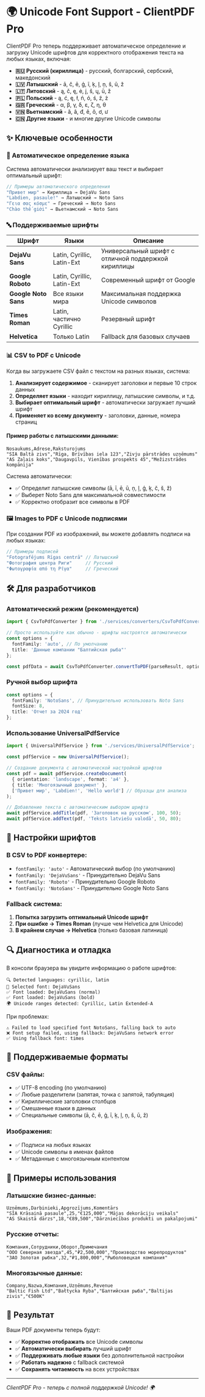 # 🌍 Unicode Font Support - ClientPDF Pro

ClientPDF Pro теперь поддерживает автоматическое определение и загрузку Unicode шрифтов для корректного отображения текста на любых языках, включая:

- **🇷🇺 Русский (кириллица)** - русский, болгарский, сербский, македонский
- **🇱🇻 Латышский** - ā, č, ē, ģ, ī, ķ, ļ, ņ, š, ū, ž 
- **🇱🇹 Литовский** - ą, č, ę, ė, į, š, ų, ū, ž
- **🇵🇱 Польский** - ą, ć, ę, ł, ń, ó, ś, ź, ż
- **🇬🇷 Греческий** - α, β, γ, δ, ε, ζ, η, θ
- **🇻🇳 Вьетнамский** - ă, â, đ, ê, ô, ơ, ư
- **🇨🇳 Другие языки** - и многие другие Unicode символы

## ✨ Ключевые особенности

### 🎯 Автоматическое определение языка
Система автоматически анализирует ваш текст и выбирает оптимальный шрифт:

```javascript
// Примеры автоматического определения
"Привет мир" → Кириллица → DejaVu Sans
"Labdien, pasaule!" → Латышский → Noto Sans  
"Γεια σας κόσμε" → Греческий → Noto Sans
"Chào thế giới" → Вьетнамский → Noto Sans
```

### 🔤 Поддерживаемые шрифты

| Шрифт | Языки | Описание |
|-------|-------|----------|
| **DejaVu Sans** | Latin, Cyrillic, Latin-Ext | Универсальный шрифт с отличной поддержкой кириллицы |
| **Google Roboto** | Latin, Cyrillic, Latin-Ext | Современный шрифт от Google |
| **Google Noto Sans** | Все языки мира | Максимальная поддержка Unicode символов |
| **Times Roman** | Latin, частично Cyrillic | Резервный шрифт |
| **Helvetica** | Только Latin | Fallback для базовых случаев |

### 📊 CSV to PDF с Unicode

Когда вы загружаете CSV файл с текстом на разных языках, система:

1. **Анализирует содержимое** - сканирует заголовки и первые 10 строк данных
2. **Определяет языки** - находит кириллицу, латышские символы, и т.д.
3. **Выбирает оптимальный шрифт** - автоматически загружает лучший шрифт
4. **Применяет ко всему документу** - заголовки, данные, номера страниц

#### Пример работы с латышскими данными:
```csv
Nosaukums,Adrese,Raksturojums
"SIA Baltā zivs","Rīga, Brīvības iela 123","Zivju pārstrādes uzņēmums"
"AS Zaļais koks","Daugavpils, Vienības prospekts 45","Mežizstrādes kompānija"
```

Система автоматически:
- ✅ Определит латышские символы (ā, ī, ē, ū, ņ, ļ, ģ, ķ, č, š, ž)
- ✅ Выберет Noto Sans для максимальной совместимости
- ✅ Корректно отобразит все символы в PDF

### 🖼️ Images to PDF с Unicode подписями

При создании PDF из изображений, вы можете добавлять подписи на любых языках:

```javascript
// Примеры подписей
"Fotografējums Rīgas centrā" // Латышский
"Фотография центра Риги"     // Русский  
"Φωτογραφία από τη Ρίγα"     // Греческий
```

## 🛠️ Для разработчиков

### Автоматический режим (рекомендуется)
```typescript
import { CsvToPdfConverter } from './services/converters/CsvToPdfConverter';

// Просто используйте как обычно - шрифты настроятся автоматически
const options = {
  fontFamily: 'auto', // По умолчанию
  title: 'Данные компании "Балтийская рыба"'
};

const pdfData = await CsvToPdfConverter.convertToPDF(parseResult, options);
```

### Ручной выбор шрифта
```typescript
const options = {
  fontFamily: 'NotoSans', // Принудительно использовать Noto Sans
  fontSize: 8,
  title: 'Отчет за 2024 год'
};
```

### Использование UniversalPdfService
```typescript
import { UniversalPdfService } from './services/UniversalPdfService';

const pdfService = new UniversalPdfService();

// Создание документа с автоматической настройкой шрифтов
const pdf = await pdfService.createDocument(
  { orientation: 'landscape', format: 'a4' },
  { title: 'Многоязычный документ' },
  ['Привет мир', 'Labdien!', 'Hello world'] // Образцы для анализа
);

// Добавление текста с автоматическим выбором шрифта
await pdfService.addTitle(pdf, 'Заголовок на русском', 100, 50);
await pdfService.addText(pdf, 'Teksts latviešu valodā', 50, 80);
```

## 🎨 Настройки шрифтов

### В CSV to PDF конвертере:
- `fontFamily: 'auto'` - Автоматический выбор (по умолчанию)
- `fontFamily: 'DejaVuSans'` - Принудительно DejaVu Sans
- `fontFamily: 'Roboto'` - Принудительно Google Roboto  
- `fontFamily: 'NotoSans'` - Принудительно Google Noto Sans

### Fallback система:
1. **Попытка загрузить оптимальный Unicode шрифт**
2. **При ошибке → Times Roman** (лучше чем Helvetica для Unicode)
3. **В крайнем случае → Helvetica** (только базовая латиница)

## 🔍 Диагностика и отладка

В консоли браузера вы увидите информацию о работе шрифтов:

```
🔍 Detected languages: cyrillic, latin
🎯 Selected font: DejaVuSans
✅ Font loaded: DejaVuSans (normal)
✅ Font loaded: DejaVuSans (bold)
🌍 Unicode ranges detected: Cyrillic, Latin Extended-A
```

При проблемах:
```
⚠️ Failed to load specified font NotoSans, falling back to auto
❌ Font setup failed, using fallback: DejaVuSans network error
✅ Using fallback font: times
```

## 📝 Поддерживаемые форматы

### CSV файлы:
- ✅ UTF-8 encoding (по умолчанию)
- ✅ Любые разделители (запятая, точка с запятой, табуляция)
- ✅ Кириллические заголовки столбцов
- ✅ Смешанные языки в данных
- ✅ Специальные символы (ā, č, ē, ģ, ī, ķ, ļ, ņ, š, ū, ž)

### Изображения:
- ✅ Подписи на любых языках
- ✅ Unicode символы в именах файлов
- ✅ Метаданные с многоязычным контентом

## 🌟 Примеры использования

### Латышские бизнес-данные:
```csv
Uzņēmums,Darbinieki,Apgrozījums,Komentārs
"SIA Krāsainā pasaule",25,"€125,000","Mājas dekorāciju veikals"
"AS Skaistā dārzs",18,"€89,500","Dārzniecības produkti un pakalpojumi"
```

### Русские отчеты:
```csv
Компания,Сотрудники,Оборот,Примечания
"ООО Северная звезда",45,"₽2,500,000","Производство морепродуктов"
"ЗАО Золотая рыбка",32,"₽1,800,000","Рыболовецкая компания"
```

### Многоязычные данные:
```csv
Company,Nazwa,Компания,Uzņēmums,Revenue
"Baltic Fish Ltd","Bałtycka Ryba","Балтийская рыба","Baltijas zivis","€500K"
```

## 🚀 Результат

Ваши PDF документы теперь будут:
- ✅ **Корректно отображать** все Unicode символы
- ✅ **Автоматически выбирать** лучший шрифт
- ✅ **Поддерживать любые языки** без дополнительной настройки
- ✅ **Работать надежно** с fallback системой
- ✅ **Сохранять читаемость** на всех устройствах

---

*ClientPDF Pro - теперь с полной поддержкой Unicode! 🌍*